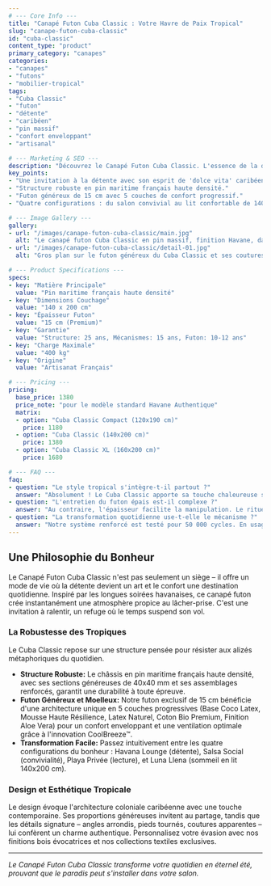 ```yaml
---
# --- Core Info ---
title: "Canapé Futon Cuba Classic : Votre Havre de Paix Tropical"
slug: "canape-futon-cuba-classic"
id: "cuba-classic"
content_type: "product"
primary_category: "canapes"
categories:
- "canapes"
- "futons"
- "mobilier-tropical"
tags:
- "Cuba Classic"
- "futon"
- "détente"
- "caribéen"
- "pin massif"
- "confort enveloppant"
- "artisanal"

# --- Marketing & SEO ---
description: "Découvrez le Canapé Futon Cuba Classic. L'essence de la détente caribéenne et l'excellence artisanale française pour un refuge où le temps ralentit."
key_points:
- "Une invitation à la détente avec son esprit de 'dolce vita' caribéenne."
- "Structure robuste en pin maritime français haute densité."
- "Futon généreux de 15 cm avec 5 couches de confort progressif."
- "Quatre configurations : du salon convivial au lit confortable de 140x200 cm."

# --- Image Gallery ---
gallery:
- url: "/images/canape-futon-cuba-classic/main.jpg"
  alt: "Le canapé futon Cuba Classic en pin massif, finition Havane, dans un salon chaleureux."
- url: "/images/canape-futon-cuba-classic/detail-01.jpg"
  alt: "Gros plan sur le futon généreux du Cuba Classic et ses coutures renforcées."

# --- Product Specifications ---
specs:
- key: "Matière Principale"
  value: "Pin maritime français haute densité"
- key: "Dimensions Couchage"
  value: "140 x 200 cm"
- key: "Épaisseur Futon"
  value: "15 cm (Premium)"
- key: "Garantie"
  value: "Structure: 25 ans, Mécanismes: 15 ans, Futon: 10-12 ans"
- key: "Charge Maximale"
  value: "400 kg"
- key: "Origine"
  value: "Artisanat Français"

# --- Pricing ---
pricing:
  base_price: 1380
  price_note: "pour le modèle standard Havane Authentique"
  matrix:
  - option: "Cuba Classic Compact (120x190 cm)"
    price: 1180
  - option: "Cuba Classic (140x200 cm)"
    price: 1380
  - option: "Cuba Classic XL (160x200 cm)"
    price: 1680

# --- FAQ ---
faq:
- question: "Le style tropical s'intègre-t-il partout ?"
  answer: "Absolument ! Le Cuba Classic apporte sa touche chaleureuse sans imposer une décoration complète. Ses lignes classiques s'harmonisent avec tous les styles, ajoutant simplement une note de bien-être."
- question: "L'entretien du futon épais est-il complexe ?"
  answer: "Au contraire, l'épaisseur facilite la manipulation. Le rituel d'aération devient un moment agréable, et la housse amovible permet un entretien professionnel facile."
- question: "La transformation quotidienne use-t-elle le mécanisme ?"
  answer: "Notre système renforcé est testé pour 50 000 cycles. En usage quotidien, cela représente plus de 68 ans ! La fluidité reste constante avec l'entretien minimal préconisé."
---
```


## Une Philosophie du Bonheur

Le Canapé Futon Cuba Classic n'est pas seulement un siège – il offre un mode de vie où la détente devient un art et le confort une destination quotidienne. Inspiré par les longues soirées havanaises, ce canapé futon crée instantanément une atmosphère propice au lâcher-prise. C'est une invitation à ralentir, un refuge où le temps suspend son vol.

### La Robustesse des Tropiques

Le Cuba Classic repose sur une structure pensée pour résister aux alizés métaphoriques du quotidien.

- **Structure Robuste:** Le châssis en pin maritime français haute densité, avec ses sections généreuses de 40x40 mm et ses assemblages renforcés, garantit une durabilité à toute épreuve.
- **Futon Généreux et Moelleux:** Notre futon exclusif de 15 cm bénéficie d'une architecture unique en 5 couches progressives (Base Coco Latex, Mousse Haute Résilience, Latex Naturel, Coton Bio Premium, Finition Aloe Vera) pour un confort enveloppant et une ventilation optimale grâce à l'innovation CoolBreeze™.
- **Transformation Facile:** Passez intuitivement entre les quatre configurations du bonheur : Havana Lounge (détente), Salsa Social (convivialité), Playa Privée (lecture), et Luna Llena (sommeil en lit 140x200 cm).

### Design et Esthétique Tropicale

Le design évoque l'architecture coloniale caribéenne avec une touche contemporaine. Ses proportions généreuses invitent au partage, tandis que les détails signature – angles arrondis, pieds tournés, coutures apparentes – lui confèrent un charme authentique. Personnalisez votre évasion avec nos finitions bois évocatrices et nos collections textiles exclusives.


---
_Le Canapé Futon Cuba Classic transforme votre quotidien en éternel été, prouvant que le paradis peut s'installer dans votre salon._
